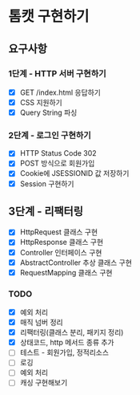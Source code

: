 # 톰캣 구현하기

## 요구사항
### 1단계 - HTTP 서버 구현하기
-[x] GET /index.html 응답하기
-[x] CSS 지원하기
-[x] Query String 파싱

### 2단계 - 로그인 구현하기
-[x] HTTP Status Code 302
-[x] POST 방식으로 회원가입
-[x] Cookie에 JSESSIONID 값 저장하기
-[x] Session 구현하기

## 3단계 - 리팩터링
-[x] HttpRequest 클래스 구현
-[x] HttpResponse 클래스 구현
-[x] Controller 인터페이스 구현
-[x] AbstractController 추상 클래스 구현
-[x] RequestMapping 클래스 구현

### TODO
-[x] 예외 처리
-[x] 매직 넘버 정리
-[x] 리팩터링(클래스 분리, 패키지 정리)
-[x] 상태코드, http 메서드 종류 추가 
-[ ] 테스트 - 회원가입, 정적리소스
-[ ] 로깅
-[ ] 예외 처리
-[ ] 캐싱 구현해보기
